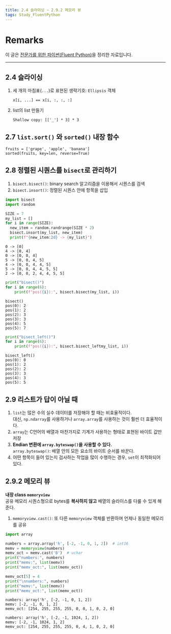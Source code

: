 ```yaml
---
title: 2.4 슬라이싱 ~ 2.9.2 메모리 뷰
tags: Study_FluentPython
---
```


# Remarks
이 글은 [전문가를 위한 파이썬(Fluent Python)](https://books.google.co.kr/books/about/%EC%A0%84%EB%AC%B8%EA%B0%80%EB%A5%BC_%EC%9C%84%ED%95%9C_%ED%8C%8C%EC%9D%B4%EC%8D%AC.html?id=NJpIDwAAQBAJ&printsec=frontcover&source=kp_read_button&redir_esc=y#v=onepage&q&f=false)을 정리한 자료입니다.

<!--more-->

---

## 2.4 슬라이싱
1. 세 개의 마침표(`...`)로 표현된 생략기호: `Ellipsis` 객체  

       x[i, ...] == x[i, :, :, :]

2. list의 list 만들기
      
       Shallow copy: [['_'] * 3] * 3
       

## 2.7 `list.sort()` 와  `sorted()` 내장 함수

    fruits = ['grape', 'apple', 'banana']
    sorted(fruits, key=len, reverse=True)


## 2.8 정렬된 시퀀스를 `bisect`로 관리하기
1. `bisect.bisect()`: binary search 알고리즘을 이용해서 시퀀스를 검색
2. `bisect.insort()`: 정렬된 시퀀스 안에 항목을 삽입


```py
import bisect
import random

SIZE = 7
my_list = []
for i in range(SIZE):
  new_item = random.randrange(SIZE * 2)
  bisect.insort(my_list, new_item)
  print(f"{new_item:2d} -> {my_list}")
```
       
    0 -> [0]
    4 -> [0, 4]
    0 -> [0, 0, 4]
    5 -> [0, 0, 4, 5]
    4 -> [0, 0, 4, 4, 5]
    5 -> [0, 0, 4, 4, 5, 5]
    2 -> [0, 0, 2, 4, 4, 5, 5]
    

```py
print("bisect()")
for i in range(6):
    print(f"pos({i}):", bisect.bisect(my_list, i))
```

    bisect()
    pos(0): 2
    pos(1): 2
    pos(2): 3
    pos(3): 3
    pos(4): 5
    pos(5): 7
    
    
```py
print("bisect_left()")
for i in range(6):
    print(f"pos({i}):", bisect.bisect_leftmy_list, i))
```

    bisect_left()
    pos(0): 0
    pos(1): 2
    pos(2): 2
    pos(3): 3
    pos(4): 3
    pos(5): 5
    

## 2.9 리스트가 답이 아닐 때
1. `list`는 많은 수의 실수 데이터를 저장해야 할 때는 비효율적이다.  
대신, `np.ndarray`를 사용하거나 `array.array`를 사용하는 것이 훨씬 더 효율적이다.
2. `array`는 C언어의 배열과 마찬가지로 기계가 사용하는 형태로 표현된 바이트 값만 저장
3. **Endian 변환에 `array.byteswap()`을 사용할 수 있다.**  
`array.byteswap()`: 배열 안의 모든 요소의 바이트 순서를 바꾼다.
4. 어떤 항목이 들어 있는지 검사하는 작업을 많이 수행하는 경우, `set`이 최적화되어 있다.


## 2.9.2 메모리 뷰
**내장 class `memoryview`**  
공유 메모리 시퀀스형으로 bytes를 **복사하지 않고** 배열의 슬라이스를 다룰 수 있게 해준다.

1. `memoryview.cast()`: 또 다른 `memoryview` 객체를 반환하며 언제나 동일한 메모리를 공유


```py
import array

numbers = array.array('h', [-2, -1, 0, 1, 2])  # int16
memv = memoryview(numbers)
memv_oct = memv.cast('B')  # uchar
print("numbers:", numbers)
print("memv:", list(memv))
print("memv_oct:", list(memv_oct))

memv_oct[5] = 4
print("\nnumbers:", numbers)
print("memv:", list(memv))
print("memv_oct:", list(memv_oct))
```

    numbers: array('h', [-2, -1, 0, 1, 2])
    memv: [-2, -1, 0, 1, 2]
    memv_oct: [254, 255, 255, 255, 0, 0, 1, 0, 2, 0]

    numbers: array('h', [-2, -1, 1024, 1, 2])
    memv: [-2, -1, 1024, 1, 2]
    memv_oct: [254, 255, 255, 255, 0, 4, 1, 0, 2, 0]
    

